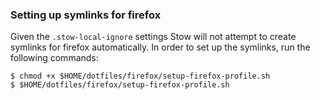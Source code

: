 ### Setting up symlinks for firefox
Given the `.stow-local-ignore` settings Stow will not attempt to create symlinks for firefox automatically.
In order to set up the symlinks, run the following commands:
```
$ chmod +x $HOME/dotfiles/firefox/setup-firefox-profile.sh
$ $HOME/dotfiles/firefox/setup-firefox-profile.sh
```
